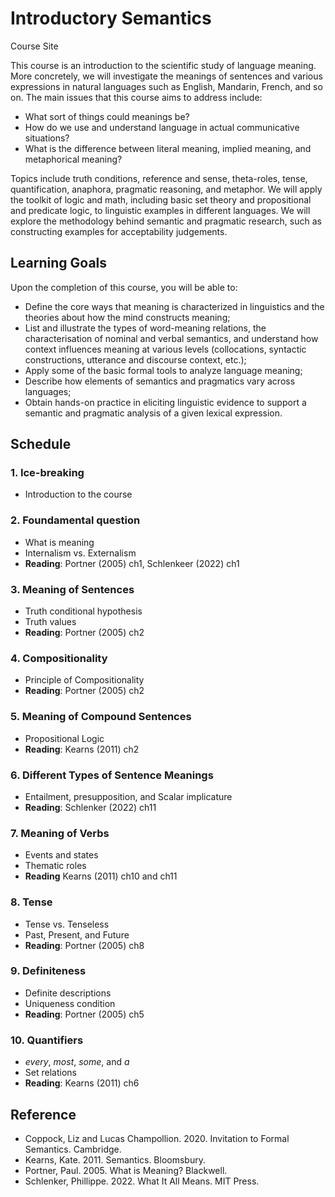 # Introductory Semantics
Course Site

This course is an introduction to the scientific study of language meaning. More concretely, we will investigate the meanings of sentences and various expressions in natural languages such as English, Mandarin, French, and so on. The main issues that this course aims to address include: 

- What sort of things could meanings be? 
- How do we use and understand language in actual communicative situations?
- What is the difference between literal meaning, implied meaning, and metaphorical meaning? 

Topics include truth conditions, reference and sense, theta-roles, tense, quantification, anaphora, pragmatic reasoning, and metaphor.  We will apply the toolkit of logic and math, including basic set theory and propositional and predicate logic, to linguistic examples in different languages. We will explore the methodology behind semantic and pragmatic research, such as constructing examples for acceptability judgements.

## Learning Goals

Upon the completion of this course, you will be able to:

- Define the core ways that meaning is characterized in linguistics and the theories about how the mind constructs meaning;
- List and illustrate the types of word-meaning relations, the characterisation of nominal and verbal semantics, and understand how context influences meaning at various levels (collocations, syntactic constructions, utterance and discourse context, etc.);
- Apply some of the basic formal tools to analyze language meaning;
- Describe how elements of semantics and pragmatics vary across languages; 
- Obtain hands-on practice in eliciting linguistic evidence to support a semantic and pragmatic analysis of a given lexical expression.  

## Schedule 

### 1. Ice-breaking  

- Introduction to the course

### 2. Foundamental question

- What is meaning
- Internalism vs. Externalism
- **Reading**: Portner (2005) ch1, Schlenkeer (2022) ch1

### 3. Meaning of Sentences

- Truth conditional hypothesis
- Truth values
- **Reading**: Portner (2005) ch2

### 4. Compositionality 

- Principle of Compositionality
- **Reading**: Portner (2005) ch2

### 5. Meaning of Compound Sentences

- Propositional Logic
- **Reading**: Kearns (2011) ch2

### 6. Different Types of Sentence Meanings

- Entailment, presupposition, and Scalar implicature
- **Reading**: Schlenker (2022) ch11

### 7. Meaning of Verbs

- Events and states
- Thematic roles
- **Reading** Kearns (2011) ch10 and ch11

### 8. Tense

- Tense vs. Tenseless
- Past, Present, and Future
- **Reading**: Portner (2005) ch8

### 9. Definiteness

- Definite descriptions
- Uniqueness condition
- **Reading**: Portner (2005) ch5

### 10. Quantifiers 

- *every*, *most*, *some*, and *a* 
- Set relations
- **Reading**: Kearns (2011) ch6

## Reference

- Coppock, Liz and Lucas Champollion. 2020. Invitation to Formal Semantics. Cambridge. 
- Kearns, Kate. 2011. Semantics. Bloomsbury. 
- Portner, Paul. 2005. What is Meaning? Blackwell. 
- Schlenker, Phillippe. 2022. What It All Means. MIT Press. 
